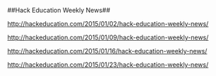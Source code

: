 ##Hack Education Weekly News##

http://hackeducation.com/2015/01/02/hack-education-weekly-news/

http://hackeducation.com/2015/01/09/hack-education-weekly-news/

http://hackeducation.com/2015/01/16/hack-education-weekly-news/

http://hackeducation.com/2015/01/23/hack-education-weekly-news/

